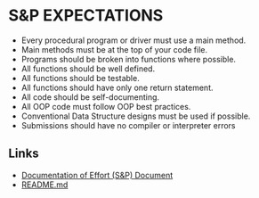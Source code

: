 # S&P EXPECTATIONS

* Every procedural program or driver must use a main method.
* Main methods must be at the top of your code file.
* Programs should be broken into functions where possible.
* All functions should be well defined.
* All functions should be testable.
* All functions should have only one return statement.
* All code should be self-documenting.
* All OOP code must follow OOP best practices.
* Conventional Data Structure designs must be used if possible.
* Submissions should have no compiler or interpreter errors


## Links
* [Documentation of Effort (S&P) Document](https://github.com/gabegalindo24/CYBR_408_Final_Project/blob/main/docs/DOCUMENTATION.md)
* [README.md](https://github.com/gabegalindo24/CYBR_408_Final_Project/blob/main/README.md)
